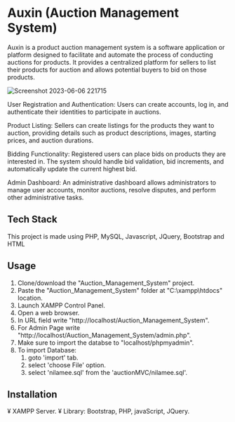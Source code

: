 # Auxin (Auction Management System)

Auxin is a product auction management system is a software application or platform designed to facilitate and automate the process of conducting auctions for products. It provides a centralized platform for sellers to list their products for auction and allows potential buyers to bid on those products.

![Screenshot 2023-06-06 221715](https://github.com/Patilsanika/Auction_Managemennt_System/assets/86789929/23f811ee-c6af-41f9-ad8e-0ec13e507c74)

User Registration and Authentication: Users can create accounts, log in, and authenticate their identities to participate in auctions.

Product Listing: Sellers can create listings for the products they want to auction, providing details such as product descriptions, images, starting prices, and auction durations.

Bidding Functionality: Registered users can place bids on products they are interested in. The system should handle bid validation, bid increments, and automatically update the current highest bid.

Admin Dashboard: An administrative dashboard allows administrators to manage user accounts, monitor auctions, resolve disputes, and perform other administrative tasks. 

## Tech Stack

This project is made using PHP, MySQL, Javascript, JQuery, Bootstrap and HTML


## Usage

1. Clone/download the "Auction_Management_System" project.
2. Paste the "Auction_Management_System" folder at "C:\xampp\htdocs\" location.
3. Launch XAMPP Control Panel.
4. Open a web browser.
5. In URL field write "http://localhost/Auction_Management_System".
6. For Admin Page write "http://localhost/Auction_Management_System/admin.php".
7. Make sure to import the databse to "localhost/phpmyadmin".
8. To import Database:
	1. goto 'import' tab.
	2. select 'choose File' option.
	3. select 'nilamee.sql' from the 'auctionMVC/nilamee.sql'.

## Installation

¥ XAMPP Server.
¥ Library: Bootstrap, PHP, javaScript, JQuery.


